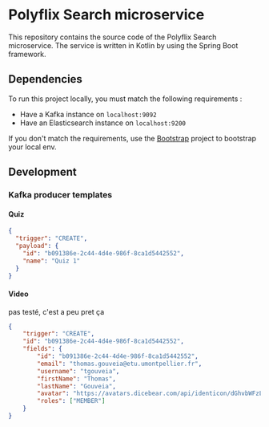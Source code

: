 # Polyflix Search microservice

This repository contains the source code of the Polyflix Search microservice. The service is written in Kotlin by using the Spring Boot framework.

## Dependencies

To run this project locally, you must match the following requirements : 

- Have a Kafka instance on `localhost:9092`
- Have an Elasticsearch instance on `localhost:9200`

If you don't match the requirements, use the [Bootstrap](https://gitlab.polytech.umontpellier.fr/polyflix-do/bootstrap) project to bootstrap your local env.


## Development

### Kafka producer templates

#### Quiz

```json
{
  "trigger": "CREATE",
  "payload": {
    "id": "b091386e-2c44-4d4e-986f-8ca1d5442552",
    "name": "Quiz 1"
  }
}
```

#### Video

pas testé, c'est a peu pret ça

```json
{
    "trigger": "CREATE",
    "id": "b091386e-2c44-4d4e-986f-8ca1d5442552",
    "fields": {
        "id": "b091386e-2c44-4d4e-986f-8ca1d5442552",
        "email": "thomas.gouveia@etu.umontpellier.fr",
        "username": "tgouveia",
        "firstName": "Thomas",
        "lastName": "Gouveia",
        "avatar": "https://avatars.dicebear.com/api/identicon/dGhvbWFzLmdvdXZlaWFAZXR1LnVtb250cGVsbGllci5mcg==.svg",
        "roles": ["MEMBER"]
    }
}
```
